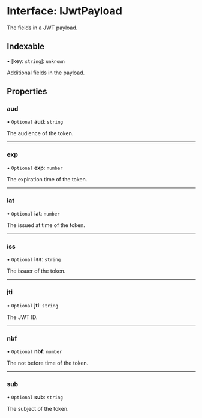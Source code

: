 # Interface: IJwtPayload

The fields in a JWT payload.

## Indexable

▪ [key: `string`]: `unknown`

Additional fields in the payload.

## Properties

### aud

• `Optional` **aud**: `string`

The audience of the token.

___

### exp

• `Optional` **exp**: `number`

The expiration time of the token.

___

### iat

• `Optional` **iat**: `number`

The issued at time of the token.

___

### iss

• `Optional` **iss**: `string`

The issuer of the token.

___

### jti

• `Optional` **jti**: `string`

The JWT ID.

___

### nbf

• `Optional` **nbf**: `number`

The not before time of the token.

___

### sub

• `Optional` **sub**: `string`

The subject of the token.
